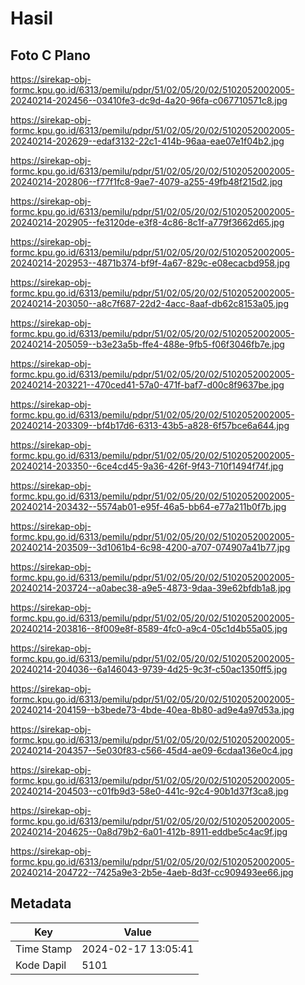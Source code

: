 # Hasil

## Foto C Plano

https://sirekap-obj-formc.kpu.go.id/6313/pemilu/pdpr/51/02/05/20/02/5102052002005-20240214-202456--03410fe3-dc9d-4a20-96fa-c067710571c8.jpg

https://sirekap-obj-formc.kpu.go.id/6313/pemilu/pdpr/51/02/05/20/02/5102052002005-20240214-202629--edaf3132-22c1-414b-96aa-eae07e1f04b2.jpg

https://sirekap-obj-formc.kpu.go.id/6313/pemilu/pdpr/51/02/05/20/02/5102052002005-20240214-202806--f77f1fc8-9ae7-4079-a255-49fb48f215d2.jpg

https://sirekap-obj-formc.kpu.go.id/6313/pemilu/pdpr/51/02/05/20/02/5102052002005-20240214-202905--fe3120de-e3f8-4c86-8c1f-a779f3662d65.jpg

https://sirekap-obj-formc.kpu.go.id/6313/pemilu/pdpr/51/02/05/20/02/5102052002005-20240214-202953--4871b374-bf9f-4a67-829c-e08ecacbd958.jpg

https://sirekap-obj-formc.kpu.go.id/6313/pemilu/pdpr/51/02/05/20/02/5102052002005-20240214-203050--a8c7f687-22d2-4acc-8aaf-db62c8153a05.jpg

https://sirekap-obj-formc.kpu.go.id/6313/pemilu/pdpr/51/02/05/20/02/5102052002005-20240214-205059--b3e23a5b-ffe4-488e-9fb5-f06f3046fb7e.jpg

https://sirekap-obj-formc.kpu.go.id/6313/pemilu/pdpr/51/02/05/20/02/5102052002005-20240214-203221--470ced41-57a0-471f-baf7-d00c8f9637be.jpg

https://sirekap-obj-formc.kpu.go.id/6313/pemilu/pdpr/51/02/05/20/02/5102052002005-20240214-203309--bf4b17d6-6313-43b5-a828-6f57bce6a644.jpg

https://sirekap-obj-formc.kpu.go.id/6313/pemilu/pdpr/51/02/05/20/02/5102052002005-20240214-203350--6ce4cd45-9a36-426f-9f43-710f1494f74f.jpg

https://sirekap-obj-formc.kpu.go.id/6313/pemilu/pdpr/51/02/05/20/02/5102052002005-20240214-203432--5574ab01-e95f-46a5-bb64-e77a211b0f7b.jpg

https://sirekap-obj-formc.kpu.go.id/6313/pemilu/pdpr/51/02/05/20/02/5102052002005-20240214-203509--3d1061b4-6c98-4200-a707-074907a41b77.jpg

https://sirekap-obj-formc.kpu.go.id/6313/pemilu/pdpr/51/02/05/20/02/5102052002005-20240214-203724--a0abec38-a9e5-4873-9daa-39e62bfdb1a8.jpg

https://sirekap-obj-formc.kpu.go.id/6313/pemilu/pdpr/51/02/05/20/02/5102052002005-20240214-203816--8f009e8f-8589-4fc0-a9c4-05c1d4b55a05.jpg

https://sirekap-obj-formc.kpu.go.id/6313/pemilu/pdpr/51/02/05/20/02/5102052002005-20240214-204036--6a146043-9739-4d25-9c3f-c50ac1350ff5.jpg

https://sirekap-obj-formc.kpu.go.id/6313/pemilu/pdpr/51/02/05/20/02/5102052002005-20240214-204159--b3bede73-4bde-40ea-8b80-ad9e4a97d53a.jpg

https://sirekap-obj-formc.kpu.go.id/6313/pemilu/pdpr/51/02/05/20/02/5102052002005-20240214-204357--5e030f83-c566-45d4-ae09-6cdaa136e0c4.jpg

https://sirekap-obj-formc.kpu.go.id/6313/pemilu/pdpr/51/02/05/20/02/5102052002005-20240214-204503--c01fb9d3-58e0-441c-92c4-90b1d37f3ca8.jpg

https://sirekap-obj-formc.kpu.go.id/6313/pemilu/pdpr/51/02/05/20/02/5102052002005-20240214-204625--0a8d79b2-6a01-412b-8911-eddbe5c4ac9f.jpg

https://sirekap-obj-formc.kpu.go.id/6313/pemilu/pdpr/51/02/05/20/02/5102052002005-20240214-204722--7425a9e3-2b5e-4aeb-8d3f-cc909493ee66.jpg


## Metadata

| Key        | Value               |
| ---------- | ------------------- |
| Time Stamp | 2024-02-17 13:05:41 |
| Kode Dapil | 5101                |



